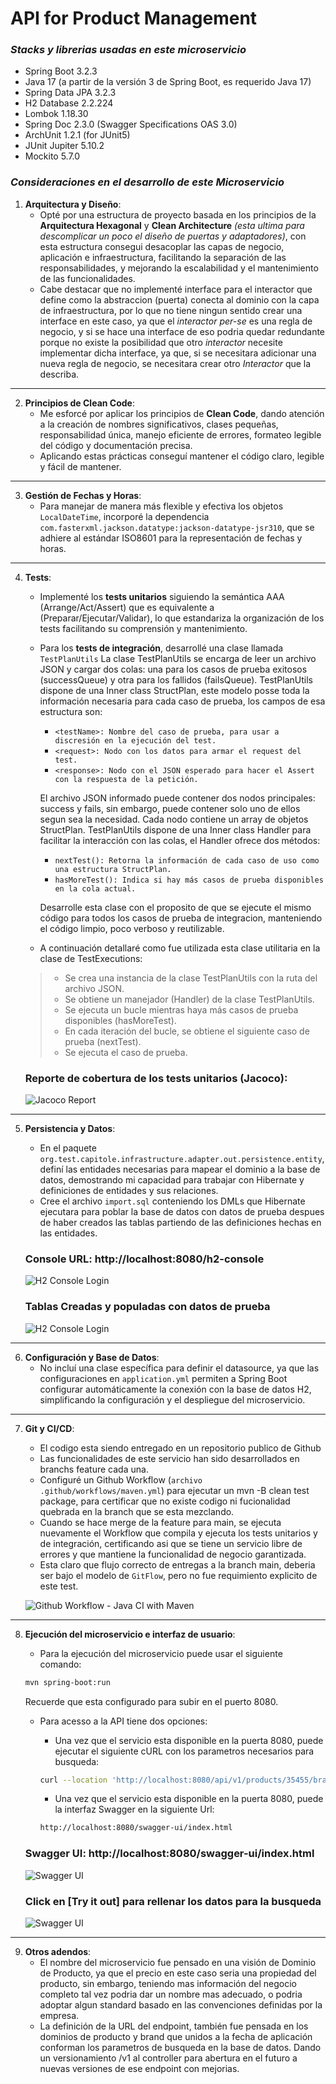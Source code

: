 # API for Product Management

### *Stacks y librerias usadas en este microservicio*
- Spring Boot 3.2.3
- Java 17 (a partir de la versión 3 de Spring Boot, es requerido Java 17)
- Spring Data JPA 3.2.3
- H2 Database 2.2.224
- Lombok 1.18.30
- Spring Doc 2.3.0 (Swagger Specifications OAS 3.0)
- ArchUnit 1.2.1 (for JUnit5)
- JUnit Jupiter 5.10.2
- Mockito 5.7.0


### *Consideraciones en el desarrollo de este Microservicio*

1. **Arquitectura y Diseño**:
    - Opté por una estructura de proyecto basada en los principios de la **Arquitectura Hexagonal** y **Clean Architecture** *(esta ultima para descomplicar un poco el diseño de puertas y adaptadores)*, con esta estructura consegui desacoplar las capas de negocio, aplicación e infraestructura, facilitando la separación de las responsabilidades, y mejorando la escalabilidad y el mantenimiento de las funcionalidades.
    - Cabe destacar que no implementé interface para el interactor que define como la abstraccion (puerta) conecta al dominio con la capa de infraestructura, por lo que no tiene ningun sentido crear una interface en este caso, ya que el *interactor* *per-se* es una regla de negocio, y si se hace una interface de eso podria quedar redundante porque no existe la posibilidad que otro *interactor*  necesite implementar dicha interface, ya que, si se necesitara adicionar una nueva regla de negocio, se necesitara crear otro *Interactor* que la describa.
-----
2. **Principios de Clean Code**:
    - Me esforcé por aplicar los principios de **Clean Code**, dando atención a la creación de nombres significativos, clases pequeñas, responsabilidad única, manejo eficiente de errores, formateo legible del código y documentación precisa.
    - Aplicando estas prácticas conseguí mantener el código claro, legible y fácil de mantener.
-----
3. **Gestión de Fechas y Horas**:
    - Para manejar de manera más flexible y efectiva los objetos `LocalDateTime`, incorporé la dependencia `com.fasterxml.jackson.datatype:jackson-datatype-jsr310`, que se adhiere al estándar ISO8601 para la representación de fechas y horas.
-----
4. **Tests**:
   - Implementé los **tests unitarios** siguiendo la semántica AAA (Arrange/Act/Assert) que es equivalente a (Preparar/Ejecutar/Validar), lo que estandariza la organización de los tests facilitando su comprensión y mantenimiento.
   - Para los **tests de integración**, desarrollé una clase llamada `TestPlanUtils`
     La clase TestPlanUtils se encarga de leer un archivo JSON y cargar dos colas: una para los casos de prueba exitosos (successQueue) y otra para los fallidos (failsQueue).
     TestPlanUtils dispone de una Inner class StructPlan, este modelo posse toda la información necesaria para cada caso de prueba, 
     los campos de esa estructura son:
   
     -  `<testName>: Nombre del caso de prueba, para usar a discresión en la ejecución del test.`
     -  `<request>: Nodo con los datos para armar el request del test.`
     -  `<response>: Nodo con el JSON esperado para hacer el Assert con la respuesta de la petición.`
   
       El archivo JSON informado puede contener dos nodos principales: success y fails, sin embargo, puede contener solo uno de ellos segun sea la necesidad. Cada nodo contiene un array de objetos StructPlan.
       TestPlanUtils dispone de una Inner class Handler para facilitar la interacción con las colas, el Handler ofrece dos métodos:
       - `nextTest(): Retorna la información de cada caso de uso como una estructura StructPlan.`
       - `hasMoreTest(): Indica si hay más casos de prueba disponibles en la cola actual.`
     
       Desarrolle esta clase con el proposito de que se ejecute el mismo código para todos los casos de prueba de integracion, manteniendo el código limpio, poco verboso y reutilizable.

   - A continuación detallaré como fue utilizada esta clase utilitaria en la clase de TestExecutions:
    >- Se crea una instancia de la clase TestPlanUtils con la ruta del archivo JSON.
    >- Se obtiene un manejador (Handler) de la clase TestPlanUtils.
    >- Se ejecuta un bucle mientras haya más casos de prueba disponibles (hasMoreTest).
    >- En cada iteración del bucle, se obtiene el siguiente caso de prueba (nextTest).
    >- Se ejecuta el caso de prueba.

   ### Reporte de **cobertura** de los tests unitarios (Jacoco):
    ![Jacoco Report](./img/testcoveragejacoco.png)

-----

5. **Persistencia y Datos**:
    - En el paquete `org.test.capitole.infrastructure.adapter.out.persistence.entity`, definí las entidades necesarias para mapear el dominio a la base de datos, demostrando mi capacidad para trabajar con Hibernate y definiciones de entidades y sus relaciones.
    - Cree el archivo `import.sql` conteniendo los DMLs que Hibernate ejecutara para poblar la base de datos con datos de prueba despues de haber creados las tablas partiendo de las definiciones hechas en las entidades.

   ### Console URL: http://localhost:8080/h2-console
   ![H2 Console Login](./img/h2consolelogin.png)
   ### Tablas Creadas y populadas con datos de prueba
   ![H2 Console Login](./img/h2consolemain.png)

-----

6. **Configuración y Base de Datos**:
    - No incluí una clase específica para definir el datasource, ya que las configuraciones en `application.yml` permiten a Spring Boot configurar automáticamente la conexión con la base de datos H2, simplificando la configuración y el despliegue del microservicio.
-----

7. **Git y CI/CD**:
    - El codigo esta siendo entregado en un repositorio publico de Github
    - Las funcionalidades de este servicio han sido desarrollados en branchs feature cada una.
    - Configuré un Github Workflow (`archivo .github/workflows/maven.yml`) para ejecutar un mvn -B clean test package, para certificar que no existe codigo ni fucionalidad quebrada en la branch que se esta mezclando.
    - Cuando se hace merge de la feature para main, se ejecuta nuevamente el Workflow que compila y ejecuta los tests unitarios y de integración, certificando asi que se tiene un servicio libre de errores y que mantiene la funcionalidad de negocio garantizada.
    - Esta claro que flujo correcto de entregas a la branch main, deberia ser bajo el modelo de `GitFlow`, pero no fue requimiento explicito de este test.





   ![Github Workflow - Java CI with Maven](./img/workflow.png)

-----

8. **Ejecución del microservicio e interfaz de usuario**:
   - Para la ejecución del microservicio puede usar el siguiente comando:
   
   ```bash
   mvn spring-boot:run
   ```
   Recuerde que esta configurado para subir en el puerto 8080.

	- Para acesso a la API tiene dos opciones:
		- Una vez que el servicio esta disponible en la puerta 8080, puede ejecutar el siguiente cURL con los parametros necesarios para busqueda:
		
	  ```bash
      curl --location 'http://localhost:8080/api/v1/products/35455/brand/1/price-to-apply?effectiveDate=2020-06-14%2010%3A00%3A00' --header 'accept: application/json'
      ```
		- Una vez que el servicio esta disponible en la puerta 8080, puede la interfaz Swagger en la siguiente Url:
		
	  ```bash
      http://localhost:8080/swagger-ui/index.html
      ```
   ### Swagger UI: http://localhost:8080/swagger-ui/index.html
   ![Swagger UI](./img/swaggerscreen1.png)
   ### Click en [Try it out] para rellenar los datos para la busqueda
   ![Swagger UI](./img/swaggerscreen2.png)


-----

9. **Otros adendos**:
    - El nombre del microservicio fue pensado en una visión de Dominio de Producto, ya que el precio en este caso seria una propiedad del producto, sin embargo, teniendo mas información del negocio completo tal vez podria dar un nombre mas adecuado, o podria adoptar algun standard basado en las convenciones definidas por la empresa.
    - La definición de la URL del endpoint, también fue pensada en los dominios de producto y brand que unidos a la fecha de aplicación conforman los parametros de busqueda en la base de datos. Dando un versionamiento /v1 al controller para abertura en el futuro a nuevas versiones de ese endpoint con mejorias.